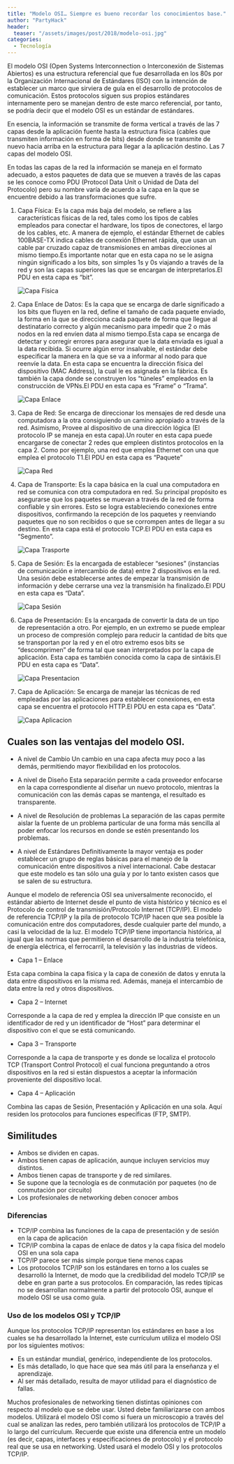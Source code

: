 ```yaml
---
title: "Modelo OSI… Siempre es bueno recordar los conocimientos base."
author: "PartyHack"
header: 
  teaser: "/assets/images/post/2018/modelo-osi.jpg"
categories:
  - Tecnología
---
```

	

El modelo OSI (Open Systems Interconnection o Interconexión de Sistemas Abiertos) es una estructura referencial que fue desarrollada en los 80s por la Organización Internacional de Estándares (ISO) con la intención de establecer un marco que sirviera de guía en el desarrollo de protocolos de comunicación. Estos protocolos siguen sus propios estándares internamente pero se manejan dentro de este marco referencial, por tanto, se podría decir que el modelo OSI es un estándar de estándares.

En esencia, la información se transmite de forma vertical a través de las 7 capas desde la aplicación fuente hasta la estructura física (cables que transmiten información en forma de bits) desde donde se transmite de nuevo hacia arriba en la estructura para llegar a la aplicación destino.
Las 7 capas del modelo OSI.

En todas las capas de la red la información se maneja en el formato adecuado, a estos paquetes de data que se mueven a través de las capas se les conoce como PDU (Protocol Data Unit o Unidad de Data del Protocolo) pero su nombre varía de acuerdo a la capa en la que se encuentre debido a las transformaciones que sufre.

1. Capa Física: Es la capa más baja del modelo, se refiere a las características físicas de la red, tales como los tipos de cables empleados para conectar el hardware, los tipos de conectores, el largo de los cables, etc. A manera de ejemplo, el estándar Ethernet de cables 100BASE-TX indica cables de conexión Ethernet rápida, que usan un cable par cruzado capaz de transmisiones en ambas direcciones al mismo tiempo.Es importante notar que en esta capa no se le asigna ningún significado a los bits, son simples 1s y 0s viajando a través de la red y son las capas superiores las que se encargan de interpretarlos.El PDU en esta capa es “bit”.

	![Capa Fisica](/assets/images/post/2018/capa-fisica.jpg)

2. Capa Enlace de Datos: Es la capa que se encarga de darle significado a los bits que fluyen en la red, define el tamaño de cada paquete enviado, la forma en la que se direcciona cada paquete de forma que llegue al destinatario correcto y algún mecanismo para impedir que 2 o más nodos en la red envíen data al mismo tiempo.Esta capa se encarga de detectar y corregir errores para asegurar que la data enviada es igual a la data recibida. Si ocurre algún error insalvable, el estándar debe especificar la manera en la que se va a informar al nodo para que reenvíe la data. En esta capa se encuentra la dirección física del dispositivo (MAC Address), la cual le es asignada en la fábrica. Es también la capa donde se construyen los “túneles” empleados en la construcción de VPNs.El PDU en esta capa es “Frame” o “Trama”.

	![Capa Enlace](/assets/images/post/2018/capa-datos.png)

3. Capa de Red: Se encarga de direccionar los mensajes de red desde una computadora a la otra consiguiendo un camino apropiado a través de la red. Asimismo, Provee al dispositivo de una dirección lógica (El protocolo IP se maneja en esta capa).Un router en esta capa puede encargarse de conectar 2 redes que empleen distintos protocolos en la capa 2. Como por ejemplo, una red que emplea Ethernet con una que emplea el protocolo T1.El PDU en esta capa es “Paquete”

	![Capa Red](/assets/images/post/2018/capa-red.png)

4. Capa de Transporte: Es la capa básica en la cual una computadora en red se comunica con otra computadora en red. Su principal propósito es asegurarse que los paquetes se muevan a través de la red de forma confiable y sin errores. Esto se logra estableciendo conexiones entre dispositivos, confirmando la recepción de los paquetes y reenviando paquetes que no son recibidos o que se corrompen antes de llegar a su destino. En esta capa está el protocolo TCP.El PDU en esta capa es “Segmento”.

	![Capa Trasporte](/assets/images/post/2018/capa-transporte.jpg)

5. Capa de Sesión: Es la encargada de establecer “sesiones” (instancias de comunicación e intercambio de data) entre 2 dispositivos en la red. Una sesión debe establecerse antes de empezar la transmisión de información y debe cerrarse una vez la transmisión ha finalizado.El PDU en esta capa es “Data”.

	![Capa Sesión](/assets/images/post/2018/capa-sesion.jpg)

6. Capa de Presentación: Es la encargada de convertir la data de un tipo de representación a otro. Por ejemplo, en un extremo se puede emplear un proceso de compresión complejo para reducir la cantidad de bits que se transportan por la red y en el otro extremo esos bits se “descomprimen” de forma tal que sean interpretados por la capa de aplicación. Esta capa es también conocida como la capa de sintáxis.El PDU en esta capa es “Data”.

	![Capa Presentacion](/assets/images/post/2018/capa-presentacion.jpg)

7. Capa de Aplicación: Se encarga de manejar las técnicas de red empleadas por las aplicaciones para establecer conexiones, en esta capa se encuentra el protocolo HTTP.El PDU en esta capa es “Data”.

	![Capa Aplicacion](/assets/images/post/2018/capa-aplicacion.gif)

## Cuales son las ventajas del modelo OSI.

- A nivel de Cambio
    Un cambio en una capa afecta muy poco a las demás, permitiendo mayor flexibilidad en los protocolos.
     
- A nivel de Diseño
    Esta separación permite a cada proveedor enfocarse en la capa correspondiente al diseñar un nuevo protocolo, mientras la comunicación con las demás capas se mantenga, el resultado es transparente.
     
- A nivel de Resolución de problemas
    La separación de las capas permite aislar la fuente de un problema particular de una forma más sencilla al poder enfocar los recursos en donde se estén presentando los problemas.
     
- A nivel de Estándares
    Definitivamente la mayor ventaja es poder establecer un grupo de reglas básicas para el manejo de la comunicación entre dispositivos a nivel internacional. Cabe destacar que este modelo es tan sólo una guía y por lo tanto existen casos que se salen de su estructura.

Aunque el modelo de referencia OSI sea universalmente reconocido, el estándar abierto de Internet desde el punto de vista histórico y técnico es el Protocolo de control de transmisión/Protocolo Internet (TCP/IP). El modelo de referencia TCP/IP y la pila de protocolo TCP/IP hacen que sea posible la comunicación entre dos computadores, desde cualquier parte del mundo, a casi la velocidad de la luz. El modelo TCP/IP tiene importancia histórica, al igual que las normas que permitieron el desarrollo de la industria telefónica, de energía eléctrica, el ferrocarril, la televisión y las industrias de vídeos.

- Capa 1 – Enlace

Esta capa combina la capa física y la capa de conexión de datos y enruta la data entre dispositivos en la misma red. Además, maneja el intercambio de data entre la red y otros dispositivos.

- Capa 2 – Internet

Corresponde a la capa de red y emplea la dirección IP que consiste en un identificador de red y un identificador de “Host” para determinar el dispositivo con el que se está comunicando.

- Capa 3 – Transporte

Corresponde a la capa de transporte y es donde se localiza el protocolo TCP (Transport Control Protocol) el cual funciona preguntando a otros dispositivos en la red si están dispuestos a aceptar la información proveniente del dispositivo local.

- Capa 4 – Aplicación

Combina las capas de Sesión, Presentación y Aplicación en una sola. Aquí residen los protocolos para funciones específicas (FTP, SMTP).

## Similitudes

- Ambos se dividen en capas.
- Ambos tienen capas de aplicación, aunque incluyen servicios muy distintos.
- Ambos tienen capas de transporte y de red similares.
- Se supone que la tecnología es de conmutación por paquetes (no de conmutación por circuito)
- Los profesionales de networking deben conocer ambos

### Diferencias

- TCP/IP combina las funciones de la capa de presentación y de sesión en la capa de aplicación
- TCP/IP combina la capas de enlace de datos y la capa física del modelo OSI en una sola capa
- TCP/IP parece ser más simple porque tiene menos capas
- Los protocolos TCP/IP son los estándares en torno a los cuales se desarrolló la Internet, de modo que la credibilidad del modelo TCP/IP se debe en gran parte a sus protocolos. En comparación, las redes típicas no se desarrollan normalmente a partir del protocolo OSI, aunque el modelo OSI se usa como guía.

### Uso de los modelos OSI y TCP/IP

Aunque los protocolos TCP/IP representan los estándares en base a los cuales se ha desarrollado la Internet, este currículum utiliza el modelo OSI por los siguientes motivos:

- Es un estándar mundial, genérico, independiente de los protocolos.
- Es más detallado, lo que hace que sea más útil para la enseñanza y el aprendizaje.
- Al ser más detallado, resulta de mayor utilidad para el diagnóstico de fallas.

Muchos profesionales de networking tienen distintas opiniones con respecto al modelo que se debe usar. Usted debe familiarizarse con ambos modelos. Utilizará el modelo OSI como si fuera un microscopio a través del cual se analizan las redes, pero también utilizará los protocolos de TCP/IP a lo largo del currículum. Recuerde que existe una diferencia entre un modelo (es decir, capas, interfaces y especificaciones de protocolo) y el protocolo real que se usa en networking. Usted usará el modelo OSI y los protocolos TCP/IP.